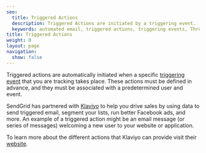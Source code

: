 ```yaml
---
seo:
  title: Triggered Actions
  description: Triggered Actions are initiated by a triggering event.
  keywords: automated email, triggered actions, triggering events, Threads
title: Triggered Actions
weight: 0
layout: page
navigation:
  show: false
---
```


Triggered actions are automatically initiated when a specific [triggering event]({{root_url}}/glossary/triggered-actions.html) that you are tracking takes place. These actions must be defined in advance, and they must be associated with a predetermined user and event.

SendGrid has partnered with [Klaviyo](https://sendgrid.com/partners/klaviyo/) to help you drive sales by using data to send triggered email, segment your lists, run better Facebook ads, and more. An example of a triggered action might be an email message (or series of messages) welcoming a new user to your website or application.

<call-out>

To learn more about the different actions that Klaviyo can provide visit their [website](https://www.klaviyo.com/).

</call-out>
